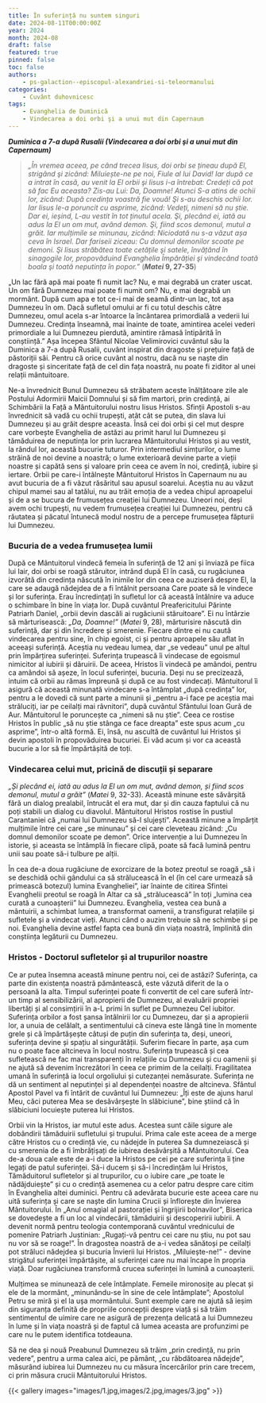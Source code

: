 ```yaml
---
title: În suferință nu suntem singuri
date: 2024-08-11T00:00:00Z
year: 2024
month: 2024-08
draft: false
featured: true
pinned: false
toc: false
authors:
    - ps-galaction--episcopul-alexandriei-si-teleormanului
categories:
    - Cuvânt duhovnicesc
tags:
    - Evanghelia de Duminică
    - Vindecarea a doi orbi şi a unui mut din Capernaum
---
```

_**Duminica a 7-a după Rusalii (Vindecarea a doi orbi şi a unui mut din Capernaum)**_

> _„În vremea aceea, pe când trecea Iisus, doi orbi se țineau după El, strigând şi zicând: Miluiește-ne pe noi, Fiule al lui David! Iar după ce a intrat în casă, au venit la El orbii şi Iisus i-a întrebat: Credeți că pot să fac Eu aceasta? Zis-au Lui: Da, Doamne! Atunci S-a atins de ochii lor, zicând: După credința voastră fie vouă! Şi s-au deschis ochii lor. Iar Iisus le-a poruncit cu asprime, zicând: Vedeți, nimeni să nu știe. Dar ei, ieșind, L-au vestit în tot ținutul acela. Şi, plecând ei, iată au adus la El un om mut, având demon. Şi, fiind scos demonul, mutul a grăit. Iar mulțimile se minunau, zicând: Niciodată nu s-a văzut așa ceva în Israel. Dar fariseii ziceau: Cu domnul demonilor scoate pe demoni. Şi Iisus străbătea toate cetățile şi satele, învățând în sinagogile lor, propovăduind Evanghelia Împărăției şi vindecând toată boala şi toată neputința în popor.”_ (**_Matei_ 9, 27-35**)

„Un lac fără apă mai poate fi numit lac? Nu, e mai degrabă un crater uscat. Un om fără Dumnezeu mai poate fi numit om? Nu, e mai degrabă un mormânt. După cum apa e tot ce-i mai de seamă dintr-un lac, tot așa Dumnezeu în om. Dacă sufletul omului ar fi cu totul deschis către Dumnezeu, omul acela s-ar întoarce la încântarea primordială a vederii lui Dumnezeu. Credința înseamnă, mai înainte de toate, amintirea acelei vederi primordiale a lui Dumnezeu pierdută, amintire rămasă întipărită în conștiință.” Așa începea Sfântul Nicolae Velimirovici cuvântul său la Duminica a 7-a după Rusalii, cuvânt inspirat din dragoste și prețuire față de păstoriții săi. Pentru că orice cuvânt al nostru, dacă nu se naște din dragoste și sinceritate față de cel din fața noastră, nu poate fi ziditor al unei relații mântuitoare.

Ne-a învrednicit Bunul Dumnezeu să străbatem aceste înălțătoare zile ale Postului Adormirii Maicii Domnului și să fim martori, prin credință, ai Schimbării la Față a Mântuitorului nostru Iisus Hristos. Sfinții Apostoli s-au învrednicit să vadă cu ochii trupești, atât cât se putea, din slava lui Dumnezeu și au grăit despre aceasta. Însă cei doi orbi și cel mut despre care vorbește Evanghelia de astăzi au primit harul lui Dumnezeu și tămăduirea de neputința lor prin lucrarea Mântuitorului Hristos și au vestit, la rândul lor, această bucurie tuturor. Prin intermediul simțurilor, o lume străină de noi devine a noastră; o lume exterioară devine parte a vieții noastre și capătă sens și valoare prin ceea ce avem în noi, credință, iubire și iertare. Orbii pe care-i întâlnește Mântuitorul Hristos în Capernaum nu au avut bucuria de a fi văzut răsăritul sau apusul soarelui. Aceștia nu au văzut chipul mamei sau al tatălui, nu au trăit emoția de a vedea chipul aproapelui și de a se bucura de frumusețea creației lui Dumnezeu. Uneori noi, deși avem ochi trupești, nu vedem frumusețea creației lui Dumnezeu, pentru că răutatea și păcatul întunecă modul nostru de a percepe frumusețea făpturii lui Dumnezeu.

### Bucuria de a vedea frumusețea lumii

După ce Mântuitorul vindecă femeia în suferință de 12 ani și înviază pe fiica lui Iair, doi orbi se roagă stăruitor, intrând după El în casă, cu rugăciunea izvorâtă din credința născută în inimile lor din ceea ce auziseră despre El, la care se adaugă nădejdea de a fi întâlnit persoana Care poate să le vindece și lor suferința. Erau încredințați în sufletul lor că această întâlnire va aduce o schimbare în bine în viața lor. După cuvântul Preafericitului Părinte Patriarh Daniel, „orbii devin dascăli ai rugăciunii stăruitoare”. Ei nu întârzie să mărturisească: _„Da, Doamne!”_ (_Matei_ 9, 28), mărturisire născută din suferință, dar și din încredere și smerenie. Fiecare dintre ei nu caută vindecarea pentru sine, în chip egoist, ci și pentru aproapele său aflat în aceeași suferință. Aceștia nu vedeau lumea, dar „se vedeau” unul pe altul prin împărțirea suferinței. Suferința trupească îi vindecase de egoismul nimicitor al iubirii și dăruirii. De aceea, Hristos îi vindecă pe amândoi, pentru ca amândoi să așeze, în locul suferinței, bucuria. Deși nu se precizează, intuim că orbii au rămas împreună și după ce au fost vindecați. Mântuitorul îi asigură că această minunată vindecare s-a întâmplat „după credința” lor, pentru a le dovedi că sunt parte a minunii și „pentru a-i face pe aceștia mai străluciți, iar pe ceilalți mai râvnitori”, după cuvântul Sfântului Ioan Gură de Aur. Mântuitorul le poruncește ca „nimeni să nu știe”. Ceea ce rostise Hristos în public „să nu știe stânga ce face dreapta” este spus acum „cu asprime”, într-o altă formă. Ei, însă, nu ascultă de cuvântul lui Hristos și devin apostoli în propovăduirea bucuriei. Ei văd acum și vor ca această bucurie a lor să fie împărtășită de toți.

### Vindecarea celui mut, pricină de discuții și separare

_„Și plecând ei, iată au adus la El un om mut, având demon, și fiind scos demonul, mutul a grăit”_ (_Matei_ 9, 32-33). Această minune este săvârșită fără un dialog prealabil, întrucât el era mut, dar și din cauza faptului că nu poți stabili un dialog cu diavolul. Mântuitorul Hristos rostise în pustiul Carantaniei că „numai lui Dumnezeu să-I slujești”. Această minune a împărțit mulțimile între cei care „se minunau” și cei care cleveteau zicând: „Cu domnul demonilor scoate pe demon”. Orice intervenție a lui Dumnezeu în istorie, și aceasta se întâmplă în fiecare clipă, poate să facă lumină pentru unii sau poate să-i tulbure pe alții.

În cea de-a doua rugăciune de exorcizare de la botez preotul se roagă „să i se deschidă ochii gândului ca să strălucească în el (în cel care urmează să primească botezul) lumina Evangheliei”, iar înainte de citirea Sfintei Evanghelii preotul se roagă în Altar ca să „strălucească” în toți „lumina cea curată a cunoașterii” lui Dumnezeu. Evanghelia, vestea cea bună a mântuirii, a schimbat lumea, a transformat oamenii, a transfigurat relațiile și sufletele și a vindecat vieți. Atunci când o auzim trebuie să ne schimbe și pe noi. Evanghelia devine astfel fapta cea bună din viața noastră, împlinită din conștiința legăturii cu Dumnezeu.

### Hristos - Doctorul sufletelor și al trupurilor noastre

Ce ar putea însemna această minune pentru noi, cei de astăzi? Suferința, ca parte din existența noastră pământească, este văzută diferit de la o persoană la alta. Timpul suferinței poate fi convertit de cel care suferă într-un timp al sensibilizării, al apropierii de Dumnezeu, al evaluării propriei libertăți și al consimțirii în a-L primi în suflet pe Dumnezeu Cel iubitor. Suferința orbilor a fost șansa întâlnirii lor cu Dumnezeu, dar și a apropierii lor, a unuia de celălalt, a sentimentului că cineva este lângă tine în momente grele și că împărtășește câtuși de puțin din suferința ta, deși, uneori, suferința devine și spațiu al singurătății. Suferim fiecare în parte, așa cum nu o poate face altcineva în locul nostru. Suferința trupească și cea sufletească ne fac mai transparenți în relațiile cu Dumnezeu și cu oamenii și ne ajută să devenim încrezători în ceea ce primim de la ceilalți. Fragilitatea umană în suferință ia locul orgoliului și cutezanței nemăsurate. Suferința ne dă un sentiment al neputinței și al dependenței noastre de altcineva. Sfântul Apostol Pavel va fi întărit de cuvântul lui Dumnezeu: „Îți este de ajuns harul Meu, căci puterea Mea se desăvârșește în slăbiciune”, bine știind că în slăbiciuni locuiește puterea lui Hristos.

Orbii vin la Hristos, iar mutul este adus. Acestea sunt căile sigure ale dobândirii tămăduirii sufletului și trupului. Prima cale este aceea de a merge către Hristos cu o credință vie, cu nădejde în puterea Sa dumnezeiască și cu smerenia de a fi îmbrățișați de iubirea desăvârșită a Mântuitorului. Cea de-a doua cale este de a-i duce la Hristos pe cei pe care suferința îi ține legați de patul suferinței. Să-i ducem și să-i încredințăm lui Hristos, Tămăduitorul sufletelor și al trupurilor, cu o iubire care „pe toate le nădăjduiește” și cu o credință asemenea cu a celor patru despre care citim în Evanghelia altei duminici. Pentru că adevărata bucurie este aceea care nu uită suferința și care se naște din lumina Crucii și înflorește din Învierea Mântuitorului. În „Anul omagial al pastorației şi îngrijirii bolnavilor”, Biserica se dovedește a fi un loc al vindecării, tămăduirii și descoperirii iubirii. A devenit normă pentru teologia contemporană cuvântul vrednicului de pomenire Patriarh Justinian: „Rugați-vă pentru cei care nu știu, nu pot sau nu vor să se roage!”. În dragostea noastră de a-i vedea sănătoși pe ceilalți pot străluci nădejdea și bucuria Învierii lui Hristos. „Miluiește-ne!” - devine strigătul suferinței împărtășite, al suferinței care nu mai încape în propria viață. Doar rugăciunea transformă crucea suferinței în lumină a cunoașterii.

Mulțimea se minunează de cele întâmplate. Femeile mironosițe au plecat și ele de la mormânt, „minunându-se în sine de cele întâmplate”; Apostolul Petru se miră și el la ușa mormântului. Sunt exemple care ne ajută să ieșim din siguranța definită de propriile concepții despre viață și să trăim sentimentul de uimire care ne asigură de prezența delicată a lui Dumnezeu în lume și în viața noastră și de faptul că lumea aceasta are profunzimi pe care nu le putem identifica totdeauna.

Să ne dea și nouă Preabunul Dumnezeu să trăim „prin credință, nu prin vedere”, pentru a urma calea aici, pe pământ, „cu răbdătoarea nădejde”, măsurând iubirea lui Dumnezeu nu cu măsura încercărilor prin care trecem, ci prin măsura crucii Mântuitorului Hristos.

{{< gallery images="images/1.jpg,images/2.jpg,images/3.jpg" >}}